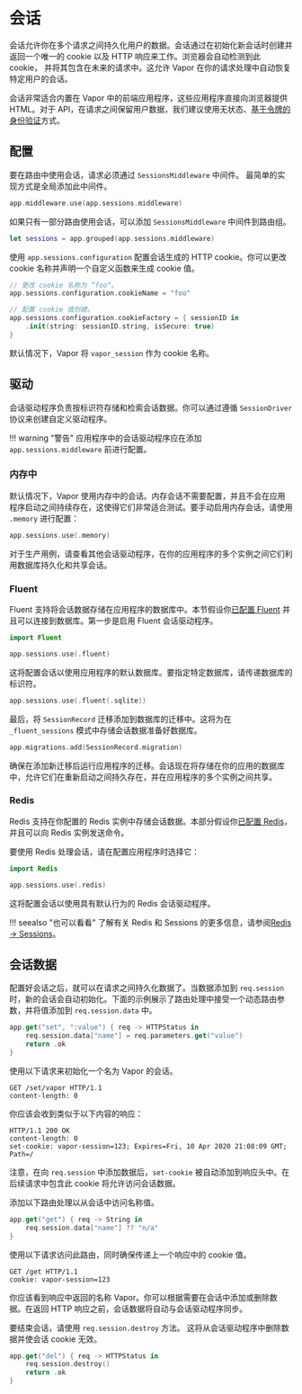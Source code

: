 # 会话

会话允许你在多个请求之间持久化用户的数据。会话通过在初始化新会话时创建并返回一个唯一的 cookie 以及 HTTP 响应来工作。浏览器会自动检测到此 cookie， 并将其包含在未来的请求中。这允许 Vapor 在你的请求处理中自动恢复特定用户的会话。

会话非常适合内置在 Vapor 中的前端应用程序，这些应用程序直接向浏览器提供 HTML。对于 API，在请求之间保留用户数据，我们建议使用无状态、[基于令牌的身份验证](../security/authentication.md)方式。

## 配置

要在路由中使用会话，请求必须通过 `SessionsMiddleware` 中间件。 最简单的实现方式是全局添加此中间件。

```swift
app.middleware.use(app.sessions.middleware)
```

如果只有一部分路由使用会话，可以添加 `SessionsMiddleware` 中间件到路由组。

```swift
let sessions = app.grouped(app.sessions.middleware)
```

使用 `app.sessions.configuration` 配置会话生成的 HTTP cookie。你可以更改 cookie 名称并声明一个自定义函数来生成 cookie 值。

```swift
// 更改 cookie 名称为 ”foo“。
app.sessions.configuration.cookieName = "foo"

// 配置 cookie 值创建。
app.sessions.configuration.cookieFactory = { sessionID in
    .init(string: sessionID.string, isSecure: true)
}
```

默认情况下，Vapor 将 `vapor_session` 作为 cookie 名称。

## 驱动

会话驱动程序负责按标识符存储和检索会话数据。你可以通过遵循 `SessionDriver` 协议来创建自定义驱动程序。

!!! warning "警告"
    应用程序中的会话驱动程序应在添加 `app.sessions.middleware` 前进行配置。

### 内存中

默认情况下，Vapor 使用内存中的会话。内存会话不需要配置，并且不会在应用程序启动之间持续存在，这使得它们非常适合测试。要手动启用内存会话，请使用 `.memory` 进行配置：

```swift
app.sessions.use(.memory)
```

对于生产用例，请查看其他会话驱动程序，在你的应用程序的多个实例之间它们利用数据库持久化和共享会话。

### Fluent

Fluent 支持将会话数据存储在应用程序的数据库中。本节假设你[已配置 Fluent](../fluent/overview.zh.md) 并且可以连接到数据库。第一步是启用 Fluent 会话驱动程序。

```swift
import Fluent

app.sessions.use(.fluent)
```

这将配置会话以使用应用程序的默认数据库。要指定特定数据库，请传递数据库的标识符。

```swift
app.sessions.use(.fluent(.sqlite))
```

最后，将 `SessionRecord` 迁移添加到数据库的迁移中。这将为在 `_fluent_sessions` 模式中存储会话数据准备好数据库。

```swift
app.migrations.add(SessionRecord.migration)
```

确保在添加新迁移后运行应用程序的迁移。会话现在将存储在你的应用的数据库中，允许它们在重新启动之间持久存在，并在应用程序的多个实例之间共享。

### Redis

Redis 支持在你配置的 Redis 实例中存储会话数据。本部分假设你[已配置 Redis](../redis/overview.zh.md)，并且可以向 Redis 实例发送命令。

要使用 Redis 处理会话，请在配置应用程序时选择它：

```swift
import Redis

app.sessions.use(.redis)
```

这将配置会话以使用具有默认行为的 Redis 会话驱动程序。

!!! seealso "也可以看看"
    了解有关 Redis 和 Sessions 的更多信息，请参阅[Redis → Sessions](../redis/sessions.zh.md)。

## 会话数据

配置好会话之后，就可以在请求之间持久化数据了。当数据添加到 `req.session` 时，新的会话会自动初始化。下面的示例展示了路由处理中接受一个动态路由参数，并将值添加到 `req.session.data` 中。

```swift
app.get("set", ":value") { req -> HTTPStatus in
    req.session.data["name"] = req.parameters.get("value")
    return .ok
}
```

使用以下请求来初始化一个名为 Vapor 的会话。

```http
GET /set/vapor HTTP/1.1
content-length: 0
```

你应该会收到类似于以下内容的响应：

```http
HTTP/1.1 200 OK
content-length: 0
set-cookie: vapor-session=123; Expires=Fri, 10 Apr 2020 21:08:09 GMT; Path=/
```

注意，在向 `req.session` 中添加数据后，`set-cookie` 被自动添加到响应头中。在后续请求中包含此 cookie 将允许访问会话数据。

添加以下路由处理以从会话中访问名称值。

```swift
app.get("get") { req -> String in
    req.session.data["name"] ?? "n/a"
}
```

使用以下请求访问此路由，同时确保传递上一个响应中的 cookie 值。

```http
GET /get HTTP/1.1
cookie: vapor-session=123
```

你应该看到响应中返回的名称 Vapor。你可以根据需要在会话中添加或删除数据。在返回 HTTP 响应之前，会话数据将自动与会话驱动程序同步。

要结束会话，请使用 `req.session.destroy` 方法。 这将从会话驱动程序中删除数据并使会话 cookie 无效。

```swift
app.get("del") { req -> HTTPStatus in
    req.session.destroy()
    return .ok
}
```
